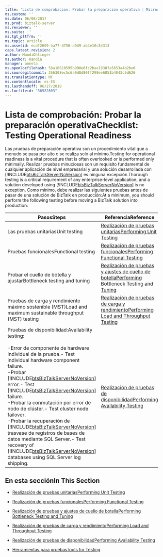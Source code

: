 ```yaml
---
title: 'Lista de comprobación: Probar la preparación operativa | Microsoft Docs'
ms.custom: ''
ms.date: 06/08/2017
ms.prod: biztalk-server
ms.reviewer: ''
ms.suite: ''
ms.tgt_pltfrm: ''
ms.topic: article
ms.assetid: ecdf2609-ba77-4756-a949-ab4e10c54313
caps.latest.revision: 2
author: MandiOhlinger
ms.author: mandia
manager: anneta
ms.openlocfilehash: 58a10610595b990e6fc2bae1838fa5653a4b2be0
ms.sourcegitcommit: 266308ec5c6a9d8d80ff298ee6051b4843c5d626
ms.translationtype: MT
ms.contentlocale: es-ES
ms.lasthandoff: 06/27/2018
ms.locfileid: "36982603"
---
```

# <a name="checklist-testing-operational-readiness"></a><span data-ttu-id="fa318-102">Lista de comprobación: Probar la preparación operativa</span><span class="sxs-lookup"><span data-stu-id="fa318-102">Checklist: Testing Operational Readiness</span></span>
<span data-ttu-id="fa318-103">Las pruebas de preparación operativa son un procedimiento vital que a menudo se pasa por alto o se realiza solo al mínimo.</span><span class="sxs-lookup"><span data-stu-id="fa318-103">Testing for operational readiness is a vital procedure that is often overlooked or is performed only minimally.</span></span> <span data-ttu-id="fa318-104">Realizar pruebas minuciosas son un requisito fundamental de cualquier aplicación de nivel empresarial y una solución desarrollada con [!INCLUDE[btsBizTalkServerNoVersion](../includes/btsbiztalkservernoversion-md.md)] es ninguna excepción.</span><span class="sxs-lookup"><span data-stu-id="fa318-104">Thorough testing is a critical requirement of any enterprise-level application, and a solution developed using [!INCLUDE[btsBizTalkServerNoVersion](../includes/btsbiztalkservernoversion-md.md)] is no exception.</span></span> <span data-ttu-id="fa318-105">Como mínimo, debe realizar las siguientes pruebas antes de pasar de una solución de BizTalk en producción:</span><span class="sxs-lookup"><span data-stu-id="fa318-105">At a minimum, you should perform the following testing before moving a BizTalk solution into production:</span></span>  


|                                                                                                                                                                                         <span data-ttu-id="fa318-106">Pasos</span><span class="sxs-lookup"><span data-stu-id="fa318-106">Steps</span></span>                                                                                                                                                                                          |                                                  <span data-ttu-id="fa318-107">Referencia</span><span class="sxs-lookup"><span data-stu-id="fa318-107">Reference</span></span>                                                  |
|----------------------------------------------------------------------------------------------------------------------------------------------------------------------------------------------------------------------------------------------------------------------------------------------------------------------------------------------------------------------------------------|-------------------------------------------------------------------------------------------------------------|
|                                                                                                                                                                                      <span data-ttu-id="fa318-108">Las pruebas unitarias</span><span class="sxs-lookup"><span data-stu-id="fa318-108">Unit testing</span></span>                                                                                                                                                                                      |                  [<span data-ttu-id="fa318-109">Realización de pruebas unitarias</span><span class="sxs-lookup"><span data-stu-id="fa318-109">Performing Unit Testing</span></span>](../technical-guides/performing-unit-testing.md)                  |
|                                                                                                                                                                                   <span data-ttu-id="fa318-110">Pruebas funcionales</span><span class="sxs-lookup"><span data-stu-id="fa318-110">Functional testing</span></span>                                                                                                                                                                                   |            [<span data-ttu-id="fa318-111">Realización de pruebas funcionales</span><span class="sxs-lookup"><span data-stu-id="fa318-111">Performing Functional Testing</span></span>](../technical-guides/performing-functional-testing.md)            |
|                                                                                                                                                                             <span data-ttu-id="fa318-112">Probar el cuello de botella y ajustar</span><span class="sxs-lookup"><span data-stu-id="fa318-112">Bottleneck testing and tuning</span></span>                                                                                                                                                                              | [<span data-ttu-id="fa318-113">Realización de pruebas y ajustes de cuello de botella</span><span class="sxs-lookup"><span data-stu-id="fa318-113">Performing Bottleneck Testing and Tuning</span></span>](../technical-guides/performing-bottleneck-testing-and-tuning.md) |
|                                                                                                                                                                 <span data-ttu-id="fa318-114">Pruebas de carga y rendimiento máximo sostenible (MST)</span><span class="sxs-lookup"><span data-stu-id="fa318-114">Load and maximum sustainable throughput (MST) testing</span></span>                                                                                                                                                                  |   [<span data-ttu-id="fa318-115">Realización de pruebas de carga y rendimiento</span><span class="sxs-lookup"><span data-stu-id="fa318-115">Performing Load and Throughput Testing</span></span>](../technical-guides/performing-load-and-throughput-testing.md)   |
| <span data-ttu-id="fa318-116">Pruebas de disponibilidad:</span><span class="sxs-lookup"><span data-stu-id="fa318-116">Availability testing:</span></span><br /><br /> <span data-ttu-id="fa318-117">-Error de componente de hardware individual de la prueba.</span><span class="sxs-lookup"><span data-stu-id="fa318-117">-   Test individual hardware component failure.</span></span><br /><span data-ttu-id="fa318-118">-Probar [!INCLUDE[btsBizTalkServerNoVersion](../includes/btsbiztalkservernoversion-md.md)] error.</span><span class="sxs-lookup"><span data-stu-id="fa318-118">-   Test [!INCLUDE[btsBizTalkServerNoVersion](../includes/btsbiztalkservernoversion-md.md)] failure.</span></span><br /><span data-ttu-id="fa318-119">-Probar la conmutación por error de nodo de clúster.</span><span class="sxs-lookup"><span data-stu-id="fa318-119">-   Test cluster node failover.</span></span><br /><span data-ttu-id="fa318-120">-Probar la recuperación de [!INCLUDE[btsBizTalkServerNoVersion](../includes/btsbiztalkservernoversion-md.md)] trasvase de registros de bases de datos mediante SQL Server.</span><span class="sxs-lookup"><span data-stu-id="fa318-120">-   Test recovery of [!INCLUDE[btsBizTalkServerNoVersion](../includes/btsbiztalkservernoversion-md.md)] databases using SQL Server log shipping.</span></span> |          [<span data-ttu-id="fa318-121">Realización de pruebas de disponibilidad</span><span class="sxs-lookup"><span data-stu-id="fa318-121">Performing Availability Testing</span></span>](../technical-guides/performing-availability-testing.md)          |

## <a name="in-this-section"></a><span data-ttu-id="fa318-122">En esta sección</span><span class="sxs-lookup"><span data-stu-id="fa318-122">In This Section</span></span>  

-   [<span data-ttu-id="fa318-123">Realización de pruebas unitarias</span><span class="sxs-lookup"><span data-stu-id="fa318-123">Performing Unit Testing</span></span>](../technical-guides/performing-unit-testing.md)  

-   [<span data-ttu-id="fa318-124">Realización de pruebas funcionales</span><span class="sxs-lookup"><span data-stu-id="fa318-124">Performing Functional Testing</span></span>](../technical-guides/performing-functional-testing.md)  

-   [<span data-ttu-id="fa318-125">Realización de pruebas y ajustes de cuello de botella</span><span class="sxs-lookup"><span data-stu-id="fa318-125">Performing Bottleneck Testing and Tuning</span></span>](../technical-guides/performing-bottleneck-testing-and-tuning.md)  

-   [<span data-ttu-id="fa318-126">Realización de pruebas de carga y rendimiento</span><span class="sxs-lookup"><span data-stu-id="fa318-126">Performing Load and Throughput Testing</span></span>](../technical-guides/performing-load-and-throughput-testing.md)  

-   [<span data-ttu-id="fa318-127">Realización de pruebas de disponibilidad</span><span class="sxs-lookup"><span data-stu-id="fa318-127">Performing Availability Testing</span></span>](../technical-guides/performing-availability-testing.md)  

-   [<span data-ttu-id="fa318-128">Herramientas para pruebas</span><span class="sxs-lookup"><span data-stu-id="fa318-128">Tools for Testing</span></span>](~/technical-guides/tools-for-testing.md)